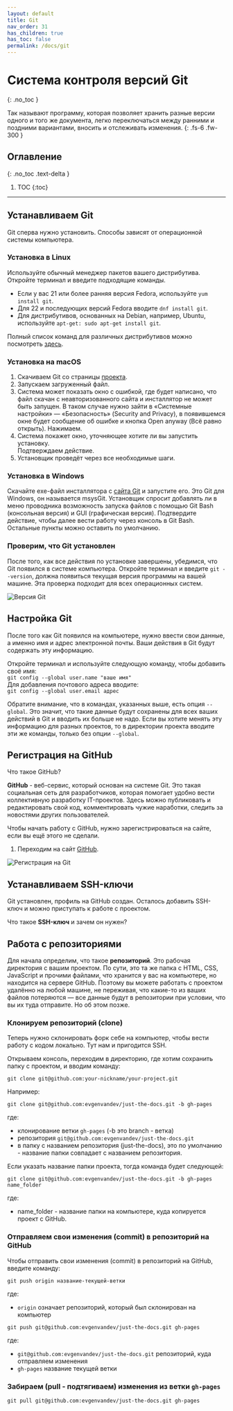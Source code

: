 ```yaml
---
layout: default
title: Git
nav_order: 31
has_children: true
has_toc: false
permalink: /docs/git
---
```


# Система контроля версий Git
{: .no_toc }

Так называют программу, которая позволяет хранить разные версии одного и того же документа, легко переключаться между ранними и поздними вариантами, вносить и отслеживать изменения.
{: .fs-6 .fw-300 }

## Оглавление
{: .no_toc .text-delta }

1. TOC
{:toc}

---

## Устанавливаем Git

Git сперва нужно установить. Способы зависят от операционной системы компьютера.

### Установка в Linux

Используйте обычный менеджер пакетов вашего дистрибутива. Откройте терминал и введите подходящие команды.
-  Если у вас 21 или более ранняя версия Fedora, используйте `yum install git`.
-  Для 22 и последующих версий Fedora вводите `dnf install git`.
-  Для дистрибутивов, основанных на Debian, например, Ubuntu, используйте `apt-get: sudo apt-get install git`.

Полный список команд для различных дистрибутивов можно посмотреть [здесь](https://git-scm.com/download/linux).

### Установка на macOS

1. Скачиваем Git со страницы [проекта](https://git-scm.com/download/mac).
1. Запускаем загруженный файл.
1. Система может показать окно с ошибкой, где будет написано, что файл скачан с неавторизованного сайта и инсталлятор не может быть запущен. В таком случае нужно зайти в «Системные настройки» — «Безопасность» (Security and Privacy), в появившемся окне будет сообщение об ошибке и кнопка Open anyway (Всё равно открыть). Нажимаем.
1. Система покажет окно, уточняющее хотите ли вы запустить установку.<br> Подтверждаем действие.
1. Установщик проведёт через все необходимые шаги.

### Установка в Windows

Скачайте exe-файл инсталлятора с [сайта Git](https://git-scm.com/download/win) и запустите его. Это Git для Windows, он называется msysGit. Установщик спросит добавлять ли в меню проводника возможность запуска файлов с помощью Git Bash (консольная версия) и GUI (графическая версия). Подтвердите действие, чтобы далее вести работу через консоль в Git Bash. Остальные пункты можно оставить по умолчанию.

### Проверим, что Git установлен

После того, как все действия по установке завершены, убедимся, что Git появился в системе компьютера. Откройте терминал и введите `git --version`, должна появиться текущая версия программы на вашей машине. Эта проверка подходит для всех операционных систем.

![Версия Git](/just-the-docs/assets/images/git/git-version-on-command-line.jpg "Версия Git, из командной строки")

## Настройка Git

После того как Git появился на компьютере, нужно ввести свои данные, а именно имя и адрес электронной почты. Ваши действия в Git будут содержать эту информацию.

Откройте терминал и используйте следующую команду, чтобы добавить своё имя:<br> `git config --global user.name "ваше имя"`<br>
Для добавления почтового адреса вводите:<br> `git config --global user.email адрес`

Обратите внимание, что в командах, указанных выше, есть опция `--global`. Это значит, что такие данные будут сохранены для всех ваших действий в Git и вводить их больше не надо. Если вы хотите менять эту информацию для разных проектов, то в директории проекта вводите эти же команды, только без опции `--global`.

## Регистрация на GitHub

Что такое GitHub?

**GitHub** - веб-сервис, который основан на системе Git. Это такая социальная сеть для разработчиков, которая помогает удобно вести коллективную разработку IT-проектов. Здесь можно публиковать и редактировать свой код, комментировать чужие наработки, следить за новостями других пользователей.

Чтобы начать работу с GitHub, нужно зарегистрироваться на сайте, если вы ещё этого не сделали.

1. Переходим на сайт [GitHub](https://github.com/).

![Регистрация на Git](/just-the-docs/assets/images/git/index-site-github.jpg "Регистрация на Git")

## Устанавливаем SSH-ключи

Git установлен, профиль на GitHub создан. Осталось добавить SSH-ключ и можно приступать к работе с проектом.

Что такое **SSH-ключ** и зачем он нужен?

## Работа с репозиториями

Для начала определим, что такое **репозиторий**. Это рабочая директория с вашим проектом. По сути, это та же папка с HTML, CSS, JavaScript и прочими файлами, что хранится у вас на компьютере, но находится на сервере GitHub. Поэтому вы можете работать с проектом удалённо на любой машине, не переживая, что какие-то из ваших файлов потеряются — все данные будут в репозитории при условии, что вы их туда отправите. Но об этом позже.

### Клонируем репозиторий (clone)

Теперь нужно склонировать форк себе на компьютер, чтобы вести работу с кодом локально. Тут нам и пригодится SSH.

Открываем консоль, переходим в директорию, где хотим сохранить папку с проектом, и вводим команду:

```
git clone git@github.com:your-nickname/your-project.git
```

Например:
```
git clone git@github.com:evgenvandev/just-the-docs.git -b gh-pages
```

где:
-  клонирование ветки `gh-pages` (-b это branch - ветка)
-  репозитория `git@github.com:evgenvandev/just-the-docs.git`
-  в папку с названием репозитория (just-the-docs), это по умолчанию - название папки совпадает с названием репозитория.

Если указать название папки проекта, тогда команда будет следующей:

```
git clone git@github.com:evgenvandev/just-the-docs.git -b gh-pages name_folder
```

где:
-  name_folder - название папки на компьютере, куда копируется проект с GitHub.

### Отправляем свои изменения (commit) в репозиторий на GitHub

Чтобы отправить свои изменения (commit) в репозиторий на GitHub, введите команду:

```
git push origin название-текущей-ветки
```

где:
- `origin` означает репозиторий, который был склонирован на компьютер

```
git push git@github.com:evgenvandev/just-the-docs.git gh-pages
```

где:
-  `git@github.com:evgenvandev/just-the-docs.git` репозиторий, куда отправляем изменения
-  `gh-pages` название текущей ветки

### Забираем (pull - подтягиваем) изменения из ветки `gh-pages`

```
git pull git@github.com:evgenvandev/just-the-docs.git gh-pages
```
